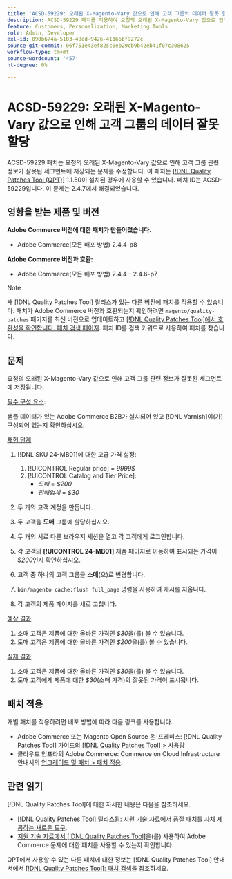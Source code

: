 ```yaml
---
title: 'ACSD-59229: 오래된 X-Magento-Vary 값으로 인해 고객 그룹의 데이터 잘못 할당'
description: ACSD-59229 패치를 적용하여 요청의 오래된 X-Magento-Vary 값으로 인해 고객 그룹 관련 정보가 잘못된 세그먼트에 저장되는 Adobe Commerce 문제를 수정합니다.
feature: Customers, Personalization, Marketing Tools
role: Admin, Developer
exl-id: 090b674a-5103-48cd-9426-41166bf9272c
source-git-commit: 06f751e43ef825c0eb29cb9b42eb41f07c308625
workflow-type: tm+mt
source-wordcount: '457'
ht-degree: 0%

---
```


# ACSD-59229: 오래된 X-Magento-Vary 값으로 인해 고객 그룹의 데이터 잘못 할당

ACSD-59229 패치는 요청의 오래된 X-Magento-Vary 값으로 인해 고객 그룹 관련 정보가 잘못된 세그먼트에 저장되는 문제를 수정합니다. 이 패치는 [[!DNL Quality Patches Tool (QPT)]](/help/announcements/adobe-commerce-announcements/magento-quality-patches-released-new-tool-to-self-serve-quality-patches.md) 1.1.50이 설치된 경우에 사용할 수 있습니다. 패치 ID는 ACSD-59229입니다. 이 문제는 2.4.7에서 해결되었습니다.

## 영향을 받는 제품 및 버전

**Adobe Commerce 버전에 대한 패치가 만들어졌습니다.**

* Adobe Commerce(모든 배포 방법) 2.4.4-p8

**Adobe Commerce 버전과 호환:**

* Adobe Commerce(모든 배포 방법) 2.4.4 - 2.4.6-p7

>[!NOTE]
>
>새 [!DNL Quality Patches Tool] 릴리스가 있는 다른 버전에 패치를 적용할 수 있습니다. 패치가 Adobe Commerce 버전과 호환되는지 확인하려면 `magento/quality-patches` 패키지를 최신 버전으로 업데이트하고 [[!DNL Quality Patches Tool]에서 호환성을 확인합니다. 패치 검색 페이지](https://experienceleague.adobe.com/tools/commerce-quality-patches/index.html). 패치 ID를 검색 키워드로 사용하여 패치를 찾습니다.

## 문제

요청의 오래된 X-Magento-Vary 값으로 인해 고객 그룹 관련 정보가 잘못된 세그먼트에 저장됩니다.

<u>필수 구성 요소</u>:

샘플 데이터가 있는 Adobe Commerce B2B가 설치되어 있고 [!DNL Varnish]이(가) 구성되어 있는지 확인하십시오.

<u>재현 단계</u>:

1. [!DNL SKU 24-MB01]에 대한 고급 가격 설정:
   1. [!UICONTROL Regular price] = *9999$*
   1. [!UICONTROL Catalog and Tier Price]:
      * *도매* = *$200*
      * *판매업체* = *$30*

1. 두 개의 고객 계정을 만듭니다.
1. 두 고객을 **도매** 그룹에 할당하십시오.
1. 두 개의 서로 다른 브라우저 세션을 열고 각 고객에게 로그인합니다.
1. 각 고객의 **[!UICONTROL 24-MB01]** 제품 페이지로 이동하여 표시되는 가격이 *$200*&#x200B;인지 확인하십시오.
1. 고객 중 하나의 고객 그룹을 **소매**(으)로 변경합니다.
1. `bin/magento cache:flush full_page` 명령을 사용하여 캐시를 지웁니다.
1. 각 고객의 제품 페이지를 새로 고칩니다.

<u>예상 결과</u>:

1. 소매 고객은 제품에 대한 올바른 가격인 *$30*&#x200B;을(를) 볼 수 있습니다.
1. 도매 고객은 제품에 대한 올바른 가격인 *$200*&#x200B;을(를) 볼 수 있습니다.

<u>실제 결과</u>:

1. 소매 고객은 제품에 대한 올바른 가격인 *$30*&#x200B;을(를) 볼 수 있습니다.
1. 도매 고객에게 제품에 대한 *$30*(소매 가격)의 잘못된 가격이 표시됩니다.

## 패치 적용

개별 패치를 적용하려면 배포 방법에 따라 다음 링크를 사용합니다.

* Adobe Commerce 또는 Magento Open Source 온-프레미스: [!DNL Quality Patches Tool] 가이드의 [[!DNL Quality Patches Tool] > 사용량](https://experienceleague.adobe.com/docs/commerce-operations/tools/quality-patches-tool/usage.html)
* 클라우드 인프라의 Adobe Commerce: Commerce on Cloud Infrastructure 안내서의 [업그레이드 및 패치 > 패치 적용](https://experienceleague.adobe.com/docs/commerce-cloud-service/user-guide/develop/upgrade/apply-patches.html).

## 관련 읽기

[!DNL Quality Patches Tool]에 대한 자세한 내용은 다음을 참조하세요.

* [[!DNL Quality Patches Tool] 릴리스됨: 지원 기술 자료에서 품질 패치를 자체 제공하는 새로운 도구](/help/announcements/adobe-commerce-announcements/magento-quality-patches-released-new-tool-to-self-serve-quality-patches.md).
* [지원 기술 자료에서  [!DNL Quality Patches Tool]](/help/support-tools/patches-available-in-qpt-tool/check-patch-for-magento-issue-with-magento-quality-patches.md)을(를) 사용하여 Adobe Commerce 문제에 대한 패치를 사용할 수 있는지 확인합니다.

QPT에서 사용할 수 있는 다른 패치에 대한 정보는 [!DNL Quality Patches Tool] 안내서에서 [[!DNL Quality Patches Tool]: 패치 검색](https://experienceleague.adobe.com/tools/commerce-quality-patches/index.html)을 참조하세요.
